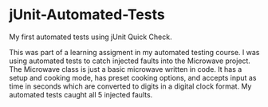 # jUnit-Automated-Tests
My first automated tests using jUnit Quick Check.

This was part of a learning assigment in my automated testing course. I was using automated tests to catch injected faults into the Microwave project. The Microwave class is just a basic microwave written in code. It has a setup and cooking mode, has preset cooking options, and accepts input as time in seconds which are converted to digits in a digital clock format. My automated tests caught all 5 injected faults.
